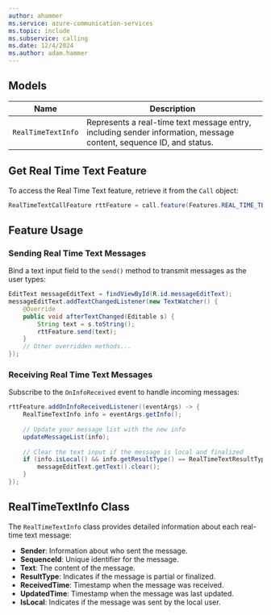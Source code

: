 ```yaml
---
author: ahammer
ms.service: azure-communication-services
ms.topic: include
ms.subservice: calling
ms.date: 12/4/2024
ms.author: adam.hammer
---
```


## Models

| Name               | Description                                      |
| ------------------ | ------------------------------------------------ |
| `RealTimeTextInfo` | Represents a real-time text message entry, including sender information, message content, sequence ID, and status. |

## Get Real Time Text Feature

To access the Real Time Text feature, retrieve it from the `Call` object:

```java
RealTimeTextCallFeature rttFeature = call.feature(Features.REAL_TIME_TEXT);
```

## Feature Usage

### Sending Real Time Text Messages

Bind a text input field to the `send()` method to transmit messages as the user types:

```java
EditText messageEditText = findViewById(R.id.messageEditText);
messageEditText.addTextChangedListener(new TextWatcher() {
    @Override
    public void afterTextChanged(Editable s) {
        String text = s.toString();
        rttFeature.send(text);
    }
    // Other overridden methods...
});
```

### Receiving Real Time Text Messages

Subscribe to the `OnInfoReceived` event to handle incoming messages:

```java
rttFeature.addOnInfoReceivedListener((eventArgs) -> {
    RealTimeTextInfo info = eventArgs.getInfo();
    
    // Update your message list with the new info
    updateMessageList(info);
    
    // Clear the text input if the message is local and finalized
    if (info.isLocal() && info.getResultType() == RealTimeTextResultType.FINAL) {
        messageEditText.getText().clear();
    }
});
```

## RealTimeTextInfo Class

The `RealTimeTextInfo` class provides detailed information about each real-time text message:

- **Sender**: Information about who sent the message.
- **SequenceId**: Unique identifier for the message.
- **Text**: The content of the message.
- **ResultType**: Indicates if the message is partial or finalized.
- **ReceivedTime**: Timestamp when the message was received.
- **UpdatedTime**: Timestamp when the message was last updated.
- **IsLocal**: Indicates if the message was sent by the local user.
